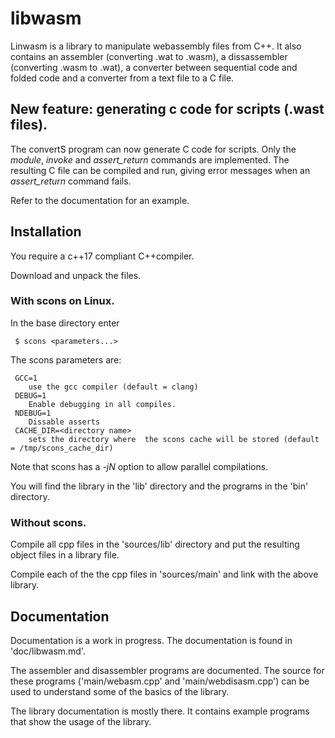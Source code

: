 # libwasm

Linwasm is a library to manipulate webassembly files from C++.
It also contains an assembler (converting .wat to .wasm), a dissassembler (converting .wasm to .wat), 
a converter between sequential code and folded code and a converter from a text file to a C file.

## New feature: generating c code for scripts (.wast files).

The convertS program can now generate C code for scripts.  Only the *module*, *invoke* and *assert_return*
commands are implemented.  The resulting C file can be compiled and run, giving error messages when an *assert_return*
command fails.

Refer to the documentation for an example.

## Installation
You require a c++17 compliant C++compiler.

Download and unpack the files.

### With scons on Linux.
In the base directory enter

     $ scons <parameters...>

The scons parameters are:

     GCC=1
        use the gcc compiler (default = clang)
     DEBUG=1
        Enable debugging in all compiles.
     NDEBUG=1
        Dissable asserts
     CACHE_DIR=<directory name>
        sets the directory where  the scons cache will be stored (default = /tmp/scons_cache_dir)

Note that scons has a *-jN* option to allow parallel compilations.


You will find the library in the 'lib' directory and the programs in the 'bin' directory.

### Without scons.
Compile all cpp files in the 'sources/lib' directory and put the resulting object files in a library
file.

Compile each of the the cpp files in 'sources/main' and link with the above library.

## Documentation

Documentation is a work in progress.
The documentation is found in 'doc/libwasm.md'.

The assembler and disassembler programs are documented.
The source for these programs ('main/webasm.cpp' and 'main/webdisasm.cpp') can be used to understand
some of the basics of the library.

The library documentation is mostly there.
It contains example programs that show the usage of the library.
